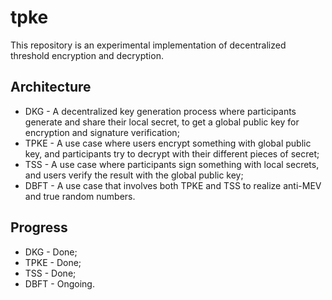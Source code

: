 # tpke

This repository is an experimental implementation of decentralized threshold encryption and decryption.

## Architecture

- DKG - A decentralized key generation process where participants generate and share their local secret, to get a global public key for encryption and signature verification;
- TPKE - A use case where users encrypt something with global public key, and participants try to decrypt with their different pieces of secret;
- TSS - A use case where participants sign something with local secrets, and users verify the result with the global public key;
- DBFT - A use case that involves both TPKE and TSS to realize anti-MEV and true random numbers.

## Progress

- DKG - Done;
- TPKE - Done;
- TSS - Done;
- DBFT - Ongoing.